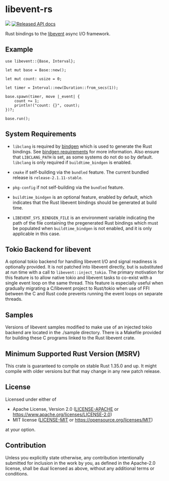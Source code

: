 # libevent-rs
[![](https://meritbadge.herokuapp.com/libevent)](https://crates.io/crates/libevent)
[![Released API docs](https://docs.rs/libevent/badge.svg)](https://docs.rs/libevent)

Rust bindings to the [libevent] async I/O framework.

## Example

```rust,no_run
use libevent::{Base, Interval};

let mut base = Base::new();

let mut count: usize = 0;

let timer = Interval::new(Duration::from_secs(1));

base.spawn(timer, move |_event| {
    count += 1;
    println!("count: {}", count);
})?;

base.run();
```

## System Requirements

* `libclang` is required by [bindgen] which is used to generate the Rust
  bindings. See [bindgen requirements] for more information. Also ensure that
  `LIBCLANG_PATH` is set, as some systems do not do so by default. `libclang`
  is only required if `buildtime_bindgen` is enabled.

* `cmake` if self-building via the `bundled` feature. The current bundled
  release is `release-2.1.11-stable`.

* `pkg-config` if not self-building via the `bundled` feature.

* `buildtime_bindgen` is an optional feature, enabled by default, which
  indicates that the Rust libevent bindings should be generated at build time.

* `LIBEVENT_SYS_BINDGEN_FILE` is an environment variable indicating the path of
  the file containing the pregenerated Rust bindings which must be populated
  when `buildtime_bindgen` is not enabled, and it is only applicable in this
  case.

## Tokio Backend for libevent

A optional tokio backend for handling libevent I/O and signal readiness is
optionally provided. It is not patched into libevent directly, but is
substituted at run time with a call to `libevent::inject_tokio`. The primary
motivation for this feature is to allow native tokio and libevent tasks to
co-exist with a single event loop on the same thread. This feature is
especially useful when gradually migrating a C/libevent project to Rust/tokio
when use of FFI between the C and Rust code prevents running the event loops
on separate threads.

## Samples

Versions of libevent samples modified to make use of an injected tokio
backend are located in the ./sample directory. There is a Makefile provided
for building these C programs linked to the Rust libevent crate.

## Minimum Supported Rust Version (MSRV)

This crate is guaranteed to compile on stable Rust 1.35.0 and up. It might compile
with older versions but that may change in any new patch release.

## License

Licensed under either of

- Apache License, Version 2.0 ([LICENSE-APACHE](LICENSE-APACHE) or
  https://www.apache.org/licenses/LICENSE-2.0)
- MIT license ([LICENSE-MIT](LICENSE-MIT) or https://opensource.org/licenses/MIT)

at your option.

## Contribution

Unless you explicitly state otherwise, any contribution intentionally submitted
for inclusion in the work by you, as defined in the Apache-2.0 license, shall be
dual licensed as above, without any additional terms or conditions.

[libevent]: https://libevent.org/
[hacking]: https://github.com/jmagnuson/libevent-rs/tree/hacking
[bindgen]: https://crates.io/crates/bindgen
[bindgen requirements]: https://rust-lang.github.io/rust-bindgen/requirements.html
